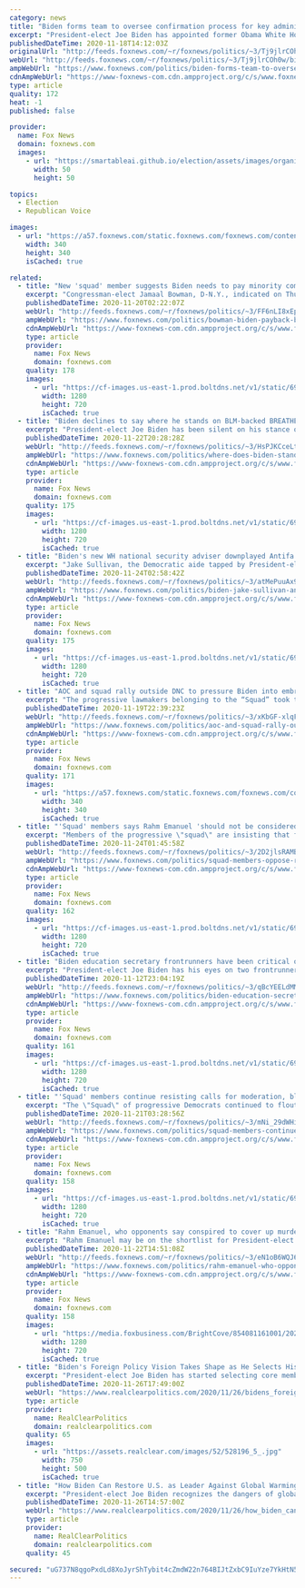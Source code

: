 ```yaml
---
category: news
title: "Biden forms team to oversee confirmation process for key administration posts"
excerpt: "President-elect Joe Biden has appointed former Obama White House communications director Jen Psaki to lead a team to oversee the confirmation process for key administration appointments."
publishedDateTime: 2020-11-18T14:12:03Z
originalUrl: "http://feeds.foxnews.com/~r/foxnews/politics/~3/Tj9jlrCOh0w/biden-forms-team-to-oversee-confirmation-process-for-key-administration-posts"
webUrl: "http://feeds.foxnews.com/~r/foxnews/politics/~3/Tj9jlrCOh0w/biden-forms-team-to-oversee-confirmation-process-for-key-administration-posts"
ampWebUrl: "https://www.foxnews.com/politics/biden-forms-team-to-oversee-confirmation-process-for-key-administration-posts.amp"
cdnAmpWebUrl: "https://www-foxnews-com.cdn.ampproject.org/c/s/www.foxnews.com/politics/biden-forms-team-to-oversee-confirmation-process-for-key-administration-posts.amp"
type: article
quality: 172
heat: -1
published: false

provider:
  name: Fox News
  domain: foxnews.com
  images:
    - url: "https://smartableai.github.io/election/assets/images/organizations/foxnews.com-50x50.jpg"
      width: 50
      height: 50

topics:
  - Election
  - Republican Voice

images:
  - url: "https://a57.foxnews.com/static.foxnews.com/foxnews.com/content/uploads/2020/10/340/340/brooke-singman-headshot.jpg?ve=1&tl=1"
    width: 340
    height: 340
    isCached: true

related:
  - title: "New 'squad' member suggests Biden needs to pay minority communities back after election support"
    excerpt: "Congressman-elect Jamaal Bowman, D-N.Y., indicated on Thursday that President-elect Joe Biden owed Black and Brown people after they helped elect him."
    publishedDateTime: 2020-11-20T02:22:07Z
    webUrl: "http://feeds.foxnews.com/~r/foxnews/politics/~3/FF6nLI8xEpE/bowman-biden-payback-black-communities"
    ampWebUrl: "https://www.foxnews.com/politics/bowman-biden-payback-black-communities.amp"
    cdnAmpWebUrl: "https://www-foxnews-com.cdn.ampproject.org/c/s/www.foxnews.com/politics/bowman-biden-payback-black-communities.amp"
    type: article
    provider:
      name: Fox News
      domain: foxnews.com
    quality: 178
    images:
      - url: "https://cf-images.us-east-1.prod.boltdns.net/v1/static/694940094001/c9649eda-3c54-4b54-843e-66c817d257a1/8c70831b-bb19-4800-91d5-ed29bb44f6b2/1280x720/match/image.jpg"
        width: 1280
        height: 720
        isCached: true
  - title: "Biden declines to say where he stands on BLM-backed BREATHE Act"
    excerpt: "President-elect Joe Biden has been silent on his stance on the Black Lives Matter-backed BREATHE Act, despite pushes from the progressive wing of his party to pass sweeping legislation aimed at social justice reform in the first 100 days of his administration."
    publishedDateTime: 2020-11-22T20:28:28Z
    webUrl: "http://feeds.foxnews.com/~r/foxnews/politics/~3/HsPJKCceLts/where-does-biden-stand-on-blm-backed-breathe-act"
    ampWebUrl: "https://www.foxnews.com/politics/where-does-biden-stand-on-blm-backed-breathe-act.amp"
    cdnAmpWebUrl: "https://www-foxnews-com.cdn.ampproject.org/c/s/www.foxnews.com/politics/where-does-biden-stand-on-blm-backed-breathe-act.amp"
    type: article
    provider:
      name: Fox News
      domain: foxnews.com
    quality: 175
    images:
      - url: "https://cf-images.us-east-1.prod.boltdns.net/v1/static/694940094001/e23b00ac-fc65-4731-b500-ea160ffe4958/55fccbe4-c3f2-4d43-80fd-4ee86b22009d/1280x720/match/image.jpg"
        width: 1280
        height: 720
        isCached: true
  - title: "Biden's new WH national security adviser downplayed Antifa threat"
    excerpt: "Jake Sullivan, the Democratic aide tapped by President-elect Joe Biden to be the next White House national security advisor, previously downplayed Antifa, calling them “a loose collection of people on the internet.”"
    publishedDateTime: 2020-11-24T02:58:42Z
    webUrl: "http://feeds.foxnews.com/~r/foxnews/politics/~3/atMePuuAx9A/biden-jake-sullivan-antifa"
    ampWebUrl: "https://www.foxnews.com/politics/biden-jake-sullivan-antifa.amp"
    cdnAmpWebUrl: "https://www-foxnews-com.cdn.ampproject.org/c/s/www.foxnews.com/politics/biden-jake-sullivan-antifa.amp"
    type: article
    provider:
      name: Fox News
      domain: foxnews.com
    quality: 175
    images:
      - url: "https://cf-images.us-east-1.prod.boltdns.net/v1/static/694940094001/551b764d-28cb-48cb-a00f-88ff0df252a7/ae07e1b9-4457-48af-9dc6-d5a6b141d76f/1280x720/match/image.jpg"
        width: 1280
        height: 720
        isCached: true
  - title: "AOC and squad rally outside DNC to pressure Biden into embracing Green New Deal"
    excerpt: "The progressive lawmakers belonging to the “Squad” took to the steps of the DNC Thursday to demand President-elect Joe Biden in his administration implement the Green New Deal, transforming the U.S. economy to combat climate change and creating thousands of jobs in renewable energy."
    publishedDateTime: 2020-11-19T22:39:23Z
    webUrl: "http://feeds.foxnews.com/~r/foxnews/politics/~3/xKbGF-xlqFM/aoc-and-squad-rally-outside-dnc-to-pressure-biden-into-embracing-green-new-deal"
    ampWebUrl: "https://www.foxnews.com/politics/aoc-and-squad-rally-outside-dnc-to-pressure-biden-into-embracing-green-new-deal.amp"
    cdnAmpWebUrl: "https://www-foxnews-com.cdn.ampproject.org/c/s/www.foxnews.com/politics/aoc-and-squad-rally-outside-dnc-to-pressure-biden-into-embracing-green-new-deal.amp"
    type: article
    provider:
      name: Fox News
      domain: foxnews.com
    quality: 171
    images:
      - url: "https://a57.foxnews.com/static.foxnews.com/foxnews.com/content/uploads/2018/09/340/340/Frank20Miles20HEADSHOT.jpg?ve=1&tl=1"
        width: 340
        height: 340
        isCached: true
  - title: "'Squad' members says Rahm Emanuel 'should not be considered' for any role in Biden administration"
    excerpt: "Members of the progressive \"squad\" are insisting that former Chicago Mayor Rahm Emanuel not join the next administration in any capacity, including for a less visible role than what President-Elect Biden's team was originally considering."
    publishedDateTime: 2020-11-24T01:45:58Z
    webUrl: "http://feeds.foxnews.com/~r/foxnews/politics/~3/2D2jlsRAMBQ/squad-members-oppose-rahm-emanuel-taking-less-visible-role-in-biden-admin"
    ampWebUrl: "https://www.foxnews.com/politics/squad-members-oppose-rahm-emanuel-taking-less-visible-role-in-biden-admin.amp"
    cdnAmpWebUrl: "https://www-foxnews-com.cdn.ampproject.org/c/s/www.foxnews.com/politics/squad-members-oppose-rahm-emanuel-taking-less-visible-role-in-biden-admin.amp"
    type: article
    provider:
      name: Fox News
      domain: foxnews.com
    quality: 162
    images:
      - url: "https://cf-images.us-east-1.prod.boltdns.net/v1/static/694940094001/552c9879-fee7-430d-9d8e-506921cc1983/beed0d10-e19d-4a4a-b671-290590b7c655/1280x720/match/image.jpg"
        width: 1280
        height: 720
        isCached: true
  - title: "Biden education secretary frontrunners have been critical of  charter schools, back teacher unions"
    excerpt: "President-elect Joe Biden has his eyes on two frontrunners for Education Secretary as he lines up his cabinet choices, but his pick is likely to frustrate Republicans in favor of charter schools."
    publishedDateTime: 2020-11-12T23:04:19Z
    webUrl: "http://feeds.foxnews.com/~r/foxnews/politics/~3/qBcYEELdMMg/biden-education-secretary-frontrunners-teachers-unions-charter"
    ampWebUrl: "https://www.foxnews.com/politics/biden-education-secretary-frontrunners-teachers-unions-charter.amp"
    cdnAmpWebUrl: "https://www-foxnews-com.cdn.ampproject.org/c/s/www.foxnews.com/politics/biden-education-secretary-frontrunners-teachers-unions-charter.amp"
    type: article
    provider:
      name: Fox News
      domain: foxnews.com
    quality: 161
    images:
      - url: "https://cf-images.us-east-1.prod.boltdns.net/v1/static/694940094001/455f5aec-6a2a-4f12-866f-3eb56fc4def3/5c9bce4e-4a86-4635-bce4-1a37402b58ef/1280x720/match/image.jpg"
        width: 1280
        height: 720
        isCached: true
  - title: "'Squad' members continue resisting calls for moderation, blast Biden's consideration of ex-Obama official"
    excerpt: "The \"Squad\" of progressive Democrats continued to flout the party's establishment on Friday when members indicated it should take a more aggressive approach on racial issues."
    publishedDateTime: 2020-11-21T03:28:56Z
    webUrl: "http://feeds.foxnews.com/~r/foxnews/politics/~3/mNi_29dWHiQ/squad-members-continue-resisting-calls-for-moderation-blast-bidens-consideration-of-ex-obama-official"
    ampWebUrl: "https://www.foxnews.com/politics/squad-members-continue-resisting-calls-for-moderation-blast-bidens-consideration-of-ex-obama-official.amp"
    cdnAmpWebUrl: "https://www-foxnews-com.cdn.ampproject.org/c/s/www.foxnews.com/politics/squad-members-continue-resisting-calls-for-moderation-blast-bidens-consideration-of-ex-obama-official.amp"
    type: article
    provider:
      name: Fox News
      domain: foxnews.com
    quality: 158
    images:
      - url: "https://cf-images.us-east-1.prod.boltdns.net/v1/static/694940094001/8fabf8dc-77ba-4344-883e-ae764338390c/61e81799-b0b2-48a3-a0e5-134e96aa3c3a/1280x720/match/image.jpg"
        width: 1280
        height: 720
        isCached: true
  - title: "Rahm Emanuel, who opponents say conspired to cover up murder of Black teen, could be Biden's Cabinet pick"
    excerpt: "Rahm Emanuel may be on the shortlist for President-elect Joe Biden's Cabinet, but the same issues that derailed his reelection for mayor of Chicago -- namely his record on social justice -- are likely to resurface again as Biden makes his final picks. "
    publishedDateTime: 2020-11-22T14:51:08Z
    webUrl: "http://feeds.foxnews.com/~r/foxnews/politics/~3/eN1oB6WQJ6w/rahm-emanuel-who-opponents-say-conspired-to-cover-up-murder-of-black-teen-could-be-bidens-cabinet-pick"
    ampWebUrl: "https://www.foxnews.com/politics/rahm-emanuel-who-opponents-say-conspired-to-cover-up-murder-of-black-teen-could-be-bidens-cabinet-pick.amp"
    cdnAmpWebUrl: "https://www-foxnews-com.cdn.ampproject.org/c/s/www.foxnews.com/politics/rahm-emanuel-who-opponents-say-conspired-to-cover-up-murder-of-black-teen-could-be-bidens-cabinet-pick.amp"
    type: article
    provider:
      name: Fox News
      domain: foxnews.com
    quality: 158
    images:
      - url: "https://media.foxbusiness.com/BrightCove/854081161001/202011/3605/854081161001_6210611226001_6210614738001-vs.jpg"
        width: 1280
        height: 720
        isCached: true
  - title: "Biden's Foreign Policy Vision Takes Shape as He Selects His Team"
    excerpt: "President-elect Joe Biden has started selecting core members of his foreign policy and national security team, revealing a slate of experienced — if not all that surprising — Cabinet picks with the goal of returning some stability and credibility to America’s relationship with the rest of the world."
    publishedDateTime: 2020-11-26T17:49:00Z
    webUrl: "https://www.realclearpolitics.com/2020/11/26/bidens_foreign_policy_vision_takes_shape_as_he_selects_his_team_530114.html#!"
    type: article
    provider:
      name: RealClearPolitics
      domain: realclearpolitics.com
    quality: 65
    images:
      - url: "https://assets.realclear.com/images/52/528196_5_.jpg"
        width: 750
        height: 500
        isCached: true
  - title: "How Biden Can Restore U.S. as Leader Against Global Warming"
    excerpt: "President-elect Joe Biden recognizes the dangers of global warming and vows to confront the problem head on. Good, because we just wasted four years. One of the most convincing things about Ms Powell's presentation was the reaction of the fake news outlets."
    publishedDateTime: 2020-11-26T14:57:00Z
    webUrl: "https://www.realclearpolitics.com/2020/11/26/how_biden_can_restore_us_as_leader_against_global_warming_530147.html#!"
    type: article
    provider:
      name: RealClearPolitics
      domain: realclearpolitics.com
    quality: 45

secured: "uG737N8qgoPxdLd8XoJyrShTybit4cZmdW22n764BIJtZxbC9IuYze7YkHtN5ZbggsXJY0pf2DJxEIxuSw3Ed9PyfzsqRSf0Y9xGRkgmDC4rfey3/KajFhG7zKDN08kBLjgFk036nT10bLp+h13hYzUL6+OJ3Te0qldXu7k7KKaWgv2Tkg11H+0CK51FHugTTh/3y7mzx0odKU0O/jMsuX2EmjWOecHfnRRB4Qd45VpPkuSLePsIBgEomoMgibzbNNktREoK8eRgBR5zUitlM8Bgjc0eDCkKdeMkkJtdATx+m9pPCCNtGYUQCpWlrommiutaN/n2eadLCx1n/R4tIdkhD/nS4N3aj7C49bAaoGc=;vpuj9CP4ENWpyJAp0J0w3Q=="
---
```


